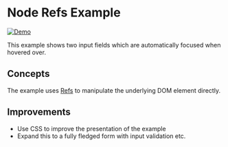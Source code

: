 # Node Refs Example

[![Demo](https://img.shields.io/website?label=demo&url=https%3A%2F%2Fexamples.yew.rs%2Fnode_refs)](https://examples.yew.rs/node_refs)

This example shows two input fields which are automatically focused when hovered over.

## Concepts

The example uses [Refs](https://yew.rs/concepts/components/refs/) to
manipulate the underlying DOM element directly.

## Improvements

- Use CSS to improve the presentation of the example
- Expand this to a fully fledged form with input validation etc.
